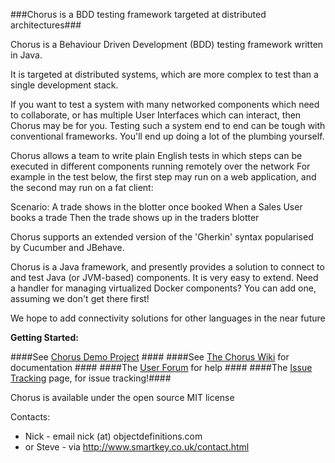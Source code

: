 ###Chorus is a BDD testing framework targeted at distributed architectures###

Chorus is a Behaviour Driven Development (BDD) testing framework written in Java.

It is targeted at distributed systems, which are more complex to test than a single development stack. 

If you want to test a system with many networked components which need to collaborate, or has multiple User Interfaces which can interact, then Chorus may be for you. Testing such a system end to end can be tough with conventional frameworks. You'll end up doing a lot of the plumbing yourself.

Chorus allows a team to write plain English tests in which steps can be executed in different components running remotely over the network 
For example in the test below, the first step may run on a web application, and the second may run on a fat client:

Scenario: A trade shows in the blotter once booked
  When a Sales User books a trade
  Then the trade shows up in the traders blotter

Chorus supports an extended version of the 'Gherkin' syntax popularised by Cucumber and JBehave.

Chorus is a Java framework, and presently provides a solution to connect to and test Java (or JVM-based) components.
It is very easy to extend. 
Need a handler for managing virtualized Docker components? You can add one, assuming we don't get there first!

We hope to add connectivity solutions for other languages in the near future

**Getting Started:**

####See [Chorus Demo Project](https://github.com/Chorus-bdd/Chorus-demo) ####
####See [The Chorus Wiki](http://github.com/Chorus-bdd/Chorus/wiki) for documentation ####
####The [User Forum](http://forum.chorusbdd.org/) for help ####
####The [Issue Tracking](https://github.com/Chorus-bdd/Chorus/issues?state=open) page, for issue tracking!####

Chorus is available under the open source MIT license

Contacts:  
 * Nick - email nick (at) objectdefinitions.com  
 * or Steve - via http://www.smartkey.co.uk/contact.html

